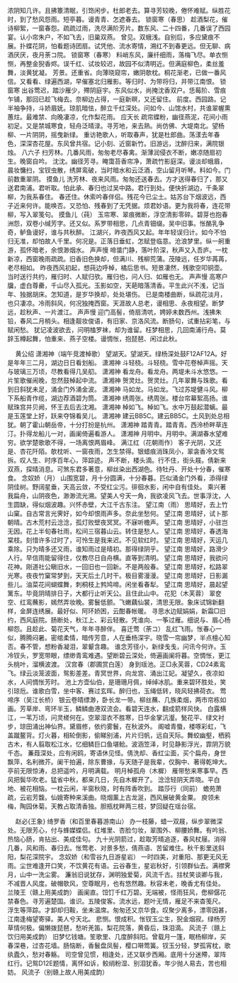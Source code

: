 <!-- { "loadSidebar": true } -->
浓阴知几许。且拂簟清眠，引筇闲步。杜郎老去。算寻芳较晚，倦怀难赋。纵胜花时，到了愁风怨雨。短亭暮。谩青青、怎遮春去。 
锁窗寒（春思）
趁酒梨花，催诗柳絮，一窗春怨。疏疏过雨，洗尽满阶芳片。数东风、二十四番，几番误了西园宴。认小帘朱户，不如飞去，旧巢双燕。 
曾见。双蛾浅。自别后，多应黛痕不展。扑蝶花阴，怕看题诗团扇。试凭他、流水寄情，溯红不到春更远。但无聊、病酒厌厌，夜月荼コ院。 
锁窗寒（春寒）
料峭东风，廉纤细雨，落梅飞尽。单衣恻恻，再整金猊香烬。误千红、试妆较迟，故园不似清明近。但满庭柳色，柔丝羞舞，淡黄犹凝。 
芳景。还重省。向薄晓窥帘，嫩阴欹枕。桐花渐老，已做一番风信。又看看、绿遍西湖，早催塞北归雁影。等归时、为带将归，并带江南恨。 
锁窗寒
出谷莺迟，踏沙雁少，殢阴庭宇。东风似水，尚掩沈香双户。恁莓阶、雪痕乍铺，那回已趁飞梅去。奈柳边占得，一庭新暝，又还留住。 
前度。西园路。记半袖争持，斗娇眉妩。琼肌暗怯，醉立千红深处。问如今、山馆水村，共谁翠幄熏蕙炷。最难禁、向晚凄凉，化作梨花雨。 
应天长
疏帘蝶粉，幽径燕泥，花间小雨初足。又是禁城寒食，轻舟泛晴渌。寻芳地，来去熟。尚仿佛、大堤南北。望杨柳、一片阴阴，摇曳新绿。 
重访艳歌人，听取春声，犹是杜郎曲。荡漾去年春色，深深杏花屋。东风曾共宿。记小刻、近窗新竹。旧游远，沈醉归来，满院银烛。 
八六子
扫芳林。几番风雨，匆匆老尽春禽。渐薄润侵衣不断，嫩凉随扇初生。晚窗自吟。 
沈沈。幽径芳寻。晻霭苔香帘净，萧疏竹影庭深。谩淡却蛾眉，晨妆慵扫，宝钗虫散，绣屏鸾破，当时暗水和云泛酒，空山留月听琴。料如今。门前数重翠阴。 
摸鱼儿
洗芳林、夜来风雨。匆匆还送春去。方才送得春归了，那又送君南浦。君听取。怕此承、春归也过吴中路。君行到处。便快折湖边，千条翠柳，为我系春住。 
春还住。休索吟春伴侣。残花今已尘土。姑苏台下烟波远，西子近来何许。能唤否。又恐怕、残春到了无凭据。烦君妙语。更为我将春，连花带柳，写入翠笺句。 
摸鱼儿（莼）
玉帘寒、翠痕微断，浮空清影零碎。碧芽也抱春洲怨，双卷小缄芳字。还又似。系罗带相思，几点青钿缀。吴中旧事。怅酪乳争奇，鲈鱼谩好，谁与共秋醉。 
江湖兴，昨夜西风又起。年年轻误归计。如今不怕归无准，却怕故人千里。何况是。正落日垂虹，怎赋登临意。沧浪梦里。纵一舸重游，孤怀暗老，余恨渺烟水。 
声声慢
啼螀门静，落叶阶深，秋声又入吾庐。一枕新凉，西窗晚雨疏疏。旧香旧色换却，但满川、残柳荒蒲。茂陵远，任岁华苒苒，老尽相如。 
昨夜西风初起，想莼边呼棹，橘后思书。短景凄然，残歌空叩铜壶。当时送行共约，雁归时、人赋归欤。雁归也，问人归、如雁也无。 
声声慢
高寒户牖，虚白尊罍，千山尽入孤光。玉影如空，天葩暗落清香。平生此兴不浅，记当年、独据胡床。怎知道，是岁华换却，处处堪伤。 
已是南楼曲断，纵疏花淡月，也只凄凉。冷雨斜风，何况独掩西窗。天涯故人总老，谩相思、永夜相望。断梦远，趁秋声、一片渡江。 
声声慢
迎门高髻，倚扇清吭，娉婷未数西州。浅拂朱铅，春风二月梢头。相逢靓妆俊语，有旧家、京洛风流。断肠句，试重拈彩笔，与赋闲愁。 
犹记凌波欲去，问明榼罗袜，却为谁留。枉梦相思，几回南浦行舟。莫辞玉樽起舞，怕重来、燕子空楼。谩惆怅，抱琵琶、闲过此秋。 

　
黄公绍
潇湘神（端午竞渡棹歌）
望湖天。望湖天。绿杨深处鼓F12AF12A。好是年年三二月，湖边日日看划船。 
潇湘神
斗轻桡。斗轻桡。雪中花卷棹声摇。天与玻璃三万顷，尽教看得几吴舠。 
潇湘神
看龙舟。看龙舟。两堤未斗水悠悠。一片笙歌催闹晚，忽然鼓棹起中流。 
潇湘神
贺灵灶。贺灵灶。几年翠舞与珠歌。看到日斜犹未足，涌金门外涌金波。 
潇湘神
马如龙。马如龙。飞过苏堤健斗风。柳下系船青作缆，湖边荐酒碧为筒。 
潇湘神
绣周张。绣周张。楼台帘幕絮高扬。谁赋珠宫并贝阙，怀王去后去沈湘。 
潇湘神
棹如飞。棹如飞。水中万鼓起潜螭。最是玉莲堂上好，跃来夺锦看吴儿。 
潇湘神
建云BB5C。建云BB5C。土风到处总相犹。朝了霍山朝岳帝，十分打扮是杭州。 
潇湘神
踏青青。踏青青。西泠桥畔草连汀。扑得龙船儿一对，画阑倚遍看游人。 
潇湘神
月明中。月明中。满湖春水望难穷。欲学楚歌歌不得，一场离恨两眉峰。 
满江红（花朝雨作）
客子光阴，又还是、杏花阡陌。欹枕听、一窗夜雨，怎生禁得。银蜡痕消珠凤小，翠衾香冷文鸳拆。叹人生、时序百年心，萍踪迹。 
声不断，楼头滴。行不住，街头屐。倩新来双燕，探晴消息。可煞东君多著意，柳丝染出西湖色。待牡丹、开处十分春，催寒食。 
念奴娇（月）
山围宽碧，月十分圆满，十分春暮。匹似涌金门外看，添得绿阴佳树。野阔星垂，天高云敛，不受红尘污。徘徊水影，闲中自有佳处。 
乘兴著我扁舟，山阴夜色，渺渺流光溯。望美人兮天一角，我欲凌风飞去。世事浮沈，人生圆缺，得似烟波趣。兴怀赤壁，大江千古东注。 
望江南（雨）
思晴好，去上竹山窠。自古常言光霁好，如今却恨雨声多。奈此坐愁何。 
望江南
思晴好，试卜那朝晴。古木荒村云淰淰，孤灯败壁夜冥冥。不寐听檐声。 
望江南
思晴好，小驻岂无因。花上半旬春社雨，松间三宿暮山云。转住是愁人。 
望江南
思晴好，春透海棠枝。刻惜许多过时了，可怜生是我来迟。不见软红时。 
望江南
思晴好，天运几乘除。只为晴多还又雨，谁知雨过是晴初。那得绿阴乎。 
望江南
思晴好，路滑少人行。早信雨能留得住，仅教尽日自舟横。直等到清明。 
望江南
思晴好，我欲问花神。刚道社公瞋旧水，一回旧也一回新。不是两般春。 
望江南
思晴好，松路翠光寒。夜夜竹窠常梦到，天天后土几时干。极目雾漫漫。 
望江南
思晴好，日影漏些儿。油菜花间蝴蝶舞，刺桐枝上鹁鸠啼。闲坐看春犁。 
望江南
思晴好，晨起望篱东。毕竟阴晴排日子，大都行止听天公。且住此山中。 
花犯（木芙蓉）
翠奁空、红鸾蘸影，嫣然弄妆晚。雾鬟低颤。飞嫩藕仙裳，清思无限。象床试锦新翻样，金屏连绣展。最好似、阿环娇困，云酣春帐暖。 
寻思水边赋娟娟，新霜□旧约，西风庭院。肠断处，秋江上、彩云轻散。凭谁向、一筝过雁。细说与、眉心杨柳怨。且趁此、菊花天气，年年寻醉伴。 
喜迁莺（荼コ）
乱红飞雨。怅春心一似，腾腾闷暑。密绾柔情，暗传芳意，人在垂杨深宇。晓雪一帘幽梦，半点檀心知否。春不管，想粉香凝泪，翠颦含趣。 
谁念芳径小，新绿戋戋，问讯今何许。玉冷钗头，罗宽带眼，缥缈青鸾难遇。望断碧云深处，倚遍画阑将暮。空惆怅，更江头桃叶，溜横波渡。 
汉宫春（郡圃赏白莲）
身到瑶池。正□永芙蓉，CD24素鸾飞。绿云淡笼波面，鸳影差差。青冥世界，向龙宫、涌出江妃。凝望久，夜凉如水，人间惆怅芳时。 
池上方壶仙伯，是珊珊月佩，绰绰冰肌。重来碧环胜处，笑引琼卮。谁歌白雪，坐中客、赛过玄晖。醉归也，玉绳低转，晓风轻拂荷衣。 
莺啼序（吴江长桥）
银云卷晴缥渺，卧长龙一带。柳丝蘸、几族柔烟，两市帘栋如画。芳草岸、弯环半玉，鳞鳞曲港双流会。看碧天连水，翻成箭样风快。 
白露横江，一苇万顷，问灵槎何在。空翠湿衣不胜寒，日华金掌沆瀣。甃花平、绿文衬步，琼田涌出神仙界。黛眉修，依约雾鬟，在秋波外。 
阁嘘青蜃，楼啄彩虹，飞盖蹴鳌背。灯火暮，相轮倒影，偷睇别浦，片片归帆，远自天际。舞蛟幽壑，栖鸦古木，有人翦取松江水，忆细鳞巨口鱼堪鲙。波涵笠泽，时见静影浮光，霏阴万貌千态。 
蒹葭深处，应有闲鸥，寄语休见怪。倩洗却、香红尘面，买个扁舟，身世飘萍，名利微芥。阑干拍遍，除东曹掾，与天随子是我辈，仅胸中、著得乾坤大。亭前无限惊涛，总把遥吟，月明满载。 
明月棹孤舟（木樨）
雁带愁来寒事早。西风把鬓华吹老。猛省中秋，都来几日，先自木樨开了。 
淰淰轻阴天弄晓。平白地、被花相恼。一枕云闲，半窗秋晓，时有阵香吹到。 
踏莎行（同前）
蟾苑萧疏，云岩芳馥。仙娥寄种来溪曲。晓烟薰上古龙涎，西风展破黄金粟。 
庾领未梅，陶园休菊。天教占取清香独。胆瓶枕畔两三枝，梦回疑在瑶台宿。 

　
赵必{王象}
绮罗香（和百里春暮游南山）
办一枝藤，蜡一双屐，纵步翠微深处。无限芳心，付与蜂媒蝶侣。红堆里、杏脸匀妆，翠围外、柳腰娇舞。有吟翁、热恼心肠，肯拈出、美成佳句。 
九十光阴箭过，趁取芳晴追逐，春风杖屦。消得几番，风和雨、春归去。怅莺老、对景多愁，倩燕语、苦留难住。秋千影里送斜阳，梨花深院宇。 
念奴娇（和雪谷九日游星岩）
一时四美，对重阳、那更无风无雨。尘世难逢开口笑，不饮黄花有语。云谷春生，星岩秋好，引领群仙去。满襟霁月，山中一洗尘雾。 
濂翁旧说犹存，渊明独爱菊，风流千古。拄杖笑谈卿与我，不减晋人风度。破帽欹风，空尊眠月，也有悠然趣。秋容未老，晚香尤有佳处。 
兰陵王（赣上用美成韵）
画阑直。饾饤千红万碧。无端被，怪雨狂风，僽柳僝花禁春色。寻芳遍楚国。谁识。五陵俊客。流水远，题叶无情，雁足不来杳笺尺。 
浮生等萍踪。才卸却归鞍，坐未温席。匆匆还又京华食。叹聚少离多，漂零因甚，江南逢梅望寄驿。美人兮天北。 
悲恻。恨成积。怅钗玉尘生，猊金烟寂。绿杨芳草情何极。偏懒拨琵琶，愁听羌笛。梨花院落，黄昏后，珠泪滴。 
风流子（赣上饮归用美成韵）
旧梦忆钱塘。笙歌里、几度醉斜阳。曾载月一篷，眠杨柳岸，买春深巷，过杏花墙。肠恼断，香鬟盘凤髻，樱口啭莺簧。钗玉分轻，梦孤宵枕，歌纨蠹久，愁对春觞。 
司空曾见惯，相逢处，还又联步西厢。底用十分迷殢，翠阵红行。记鸳D12E题情，离怀如诉，鲛绡粉湿、别泪犹香。年少抛人易去，苦也相妨。 
风流子（别赣上故人用美成韵）
